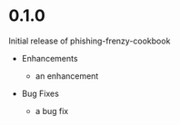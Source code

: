# 0.1.0

Initial release of phishing-frenzy-cookbook

* Enhancements
  * an enhancement

* Bug Fixes
  * a bug fix
